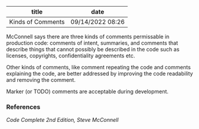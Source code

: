 | title | date |
|---|---|
| Kinds of Comments | 09/14/2022 08:26 |

McConnell says there are three kinds of comments permissable in production code:
comments of intent, summaries, and comments that describe things that cannot possibly
be described in the code such as licenses, copyrights, confidentiality agreements etc.

Other kinds of comments, like comment repeating the code and comments explaining the 
code, are better addressed by improving the code readability and removing the comment.

Marker (or TODO) comments are acceptable during development.

### References
_Code Complete 2nd Edition, Steve McConnell_
